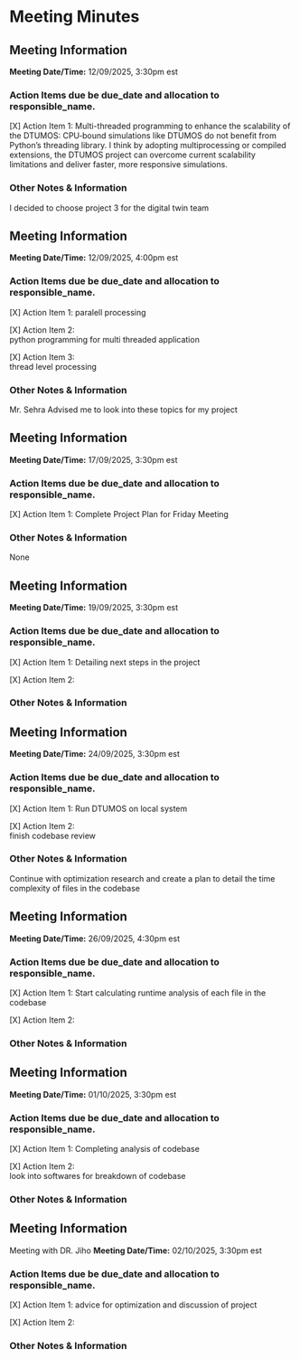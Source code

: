 # Meeting Minutes
## Meeting Information

**Meeting Date/Time:** 12/09/2025, 3:30pm est 
### Action Items due be due_date and allocation to responsible_name.

[X] Action Item 1:
Multi-threaded programming to enhance the scalability of the DTUMOS: 
CPU‑bound simulations like DTUMOS do not benefit from Python’s threading library. I think by adopting multiprocessing or compiled extensions, the DTUMOS project can overcome current scalability limitations and deliver faster, more responsive simulations.

### Other Notes & Information
I decided to choose project 3 for the digital twin team



## Meeting Information

**Meeting Date/Time:** 12/09/2025, 4:00pm est  
### Action Items due be due_date and allocation to responsible_name.

[X] Action Item 1:
paralell processing

[X] Action Item 2:  
python programming for multi threaded application

[X] Action Item 3:  
thread level processing

### Other Notes & Information
Mr. Sehra Advised me to look into these topics for my project



## Meeting Information

**Meeting Date/Time:** 17/09/2025, 3:30pm est  
### Action Items due be due_date and allocation to responsible_name.

[X] Action Item 1:
Complete Project Plan for Friday Meeting


### Other Notes & Information
None



## Meeting Information

**Meeting Date/Time:** 19/09/2025, 3:30pm est  
### Action Items due be due_date and allocation to responsible_name.

[X] Action Item 1:
Detailing next steps in the project

[X] Action Item 2:  


### Other Notes & Information



## Meeting Information

**Meeting Date/Time:** 24/09/2025, 3:30pm est  
### Action Items due be due_date and allocation to responsible_name.

[X] Action Item 1:
Run DTUMOS on local system

[X] Action Item 2:  
finish codebase review

### Other Notes & Information
Continue with optimization research and create a plan to detail the time complexity of files in the codebase



## Meeting Information

**Meeting Date/Time:** 26/09/2025, 4:30pm est  
### Action Items due be due_date and allocation to responsible_name.

[X] Action Item 1:
Start calculating runtime analysis of each file in the codebase

[X] Action Item 2:  


### Other Notes & Information



## Meeting Information

**Meeting Date/Time:** 01/10/2025, 3:30pm est  
### Action Items due be due_date and allocation to responsible_name.

[X] Action Item 1:
Completing analysis of codebase

[X] Action Item 2:  
look into softwares for breakdown of codebase

### Other Notes & Information



## Meeting Information
Meeting with DR. Jiho
**Meeting Date/Time:** 02/10/2025, 3:30pm est  
### Action Items due be due_date and allocation to responsible_name.

[X] Action Item 1:
advice for optimization and discussion of project

[X] Action Item 2:  


### Other Notes & Information
